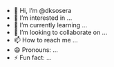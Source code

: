 - 👋 Hi, I’m @dksosera
- 👀 I’m interested in ...
- 🌱 I’m currently learning ...
- 💞️ I’m looking to collaborate on ...
- 📫 How to reach me ...
- 😄 Pronouns: ...
- ⚡ Fun fact: ...

<!---
dksosera/dksosera is a ✨ special ✨ repository because its `README.md` (this file) appears on your GitHub profile.
You can click the Preview link to take a look at your changes.
--->
